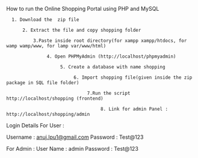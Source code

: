 How to run the Online Shopping Portal using PHP and MySQL

      1. Download the  zip file

          2. Extract the file and copy shopping folder

              3.Paste inside root directory(for xampp xampp/htdocs, for wamp wamp/www, for lamp var/www/html)

                   4. Open PHPMyAdmin (http://localhost/phpmyadmin)

                        5. Create a database with name shopping

                             6. Import shopping file(given inside the zip package in SQL file folder)

                                  7.Run the script http://localhost/shopping (frontend)

                                       8. Link for admin Panel : http://localhost/shopping/admin

Login Details For User :

Username : anuj.lpu1@gmail.com
Password : Test@123

For Admin :
User Name : admin
Password : Test@123
